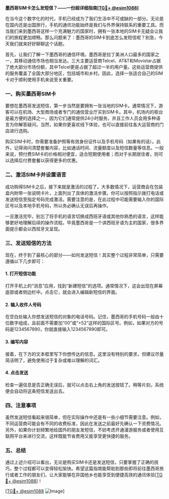 **墨西哥SIM卡怎么发短信？——一份超详细指南[[TG💪+ @esim1088](https://t.me/s/esim1088)]**

在当今这个数字化的时代，手机已经成为了我们生活中不可或缺的一部分。无论是在国内还是出国旅行，手机的通讯功能始终是我们与外界保持联系的重要工具。而当我们来到墨西哥这样一个充满魅力的国家时，拥有一张本地的SIM卡无疑会让我们的旅程更加顺畅。那么问题来了：墨西哥的SIM卡到底怎么发短信呢？别急，今天我们就来好好聊聊这个话题。

首先，让我们了解一下墨西哥的通信环境。墨西哥是拉丁美洲人口最多的国家之一，其移动通信市场也相当发达。三大主要运营商Telcel、AT&T和Movistar占据了绝大部分市场份额，其中Telcel更是占据了超过一半的用户量。这些运营商提供的服务覆盖了全国大部分地区，包括城市和乡村。因此，选择一张适合自己的SIM卡对于顺利使用手机来说至关重要。

### 一、购买墨西哥SIM卡

要想在墨西哥发送短信，第一步当然是要拥有一张当地的SIM卡。通常情况下，游客可以在机场、大型商场或者专门的通信营业厅买到SIM卡。其中，机场内的柜台是最方便的选择之一，因为它们通常提供24小时服务，并且工作人员会用多种语言为你解答疑问。当然，如果你更喜欢线下体验，也可以直接前往各大运营商的门店进行选购。

购买SIM卡时，你需要准备护照等有效身份证件以及手机号码（如果有的话）。此外，记得询问清楚套餐内容，比如通话时间、流量额度以及短信数量等信息。一般来说，预付费SIM卡的价格相对便宜，适合短期使用者；而对于长期居住者，则可以选择后付费套餐以获得更多的优惠。

### 二、激活SIM卡并设置语言

成功购得SIM卡之后，接下来就是激活的过程了。大多数情况下，运营商会在包装盒内附带一张说明卡片，上面列出了具体的激活步骤。你可以按照指示拨打电话或发送短信至指定号码完成激活。需要注意的是，在此过程中可能需要输入你的国际区号以及本地手机号码，所以务必确认无误后再操作。

一旦激活完毕，别忘了将手机的语言切换成西班牙语或其他你熟悉的语言，这样能够更好地理解后续的操作流程。毕竟墨西哥是一个讲西班牙语为主的国家，很多界面提示都会以西班牙文呈现。

### 三、发送短信的方法

现在，终于到了最核心的部分——如何发送短信！其实整个过程非常简单，只需要遵循以下几步即可：

#### 1. 打开短信功能
打开手机上的“消息”应用，找到“新建短信”的选项。通常情况下，这会出现在屏幕底部或者侧边栏中。点击它，就会进入编辑新短信的界面。

#### 2. 输入收件人号码
在空白处输入你想发送短信的对象的电话号码。记住，墨西哥的手机号码一般由十位数字组成，且前面不需要加“00”或“+52”这样的国际区号。例如，如果对方的号码是1234567890，你就直接输入1234567890即可。

#### 3. 编写内容
接着，在下方的文本框里写下你想传达的信息。这里没有特别的要求，但建议尽量简洁明了，避免使用过于复杂或难以理解的词汇。

#### 4. 点击发送
检查一遍信息是否正确无误后，就可以点击右上角的发送按钮了。稍等片刻，系统便会自动将这条短信发送出去。

### 四、注意事项

虽然发送短信看起来很简单，但在实际操作中还是有一些小细节需要注意。例如，不同运营商可能会有不同的收费标准，因此在发送之前最好先确认一下资费情况。另外，如果你计划频繁地给国外的朋友发短信，不妨考虑开通漫游服务或者使用互联网平台来进行交流，这样既能节省费用又能享受更快捷的服务。

### 五、总结

通过上述介绍可以看出，无论是购买SIM卡还是发送短信，只要掌握了正确的技巧，整个过程都可以变得轻松愉快。希望这篇指南能帮助到那些即将前往墨西哥旅行或者工作的朋友们，让大家能够在异国他乡也能享受到便捷高效的通讯体验[[TG💪+ @esim1088](https://t.me/s/esim1088)]！

[[TG💪+ @esim1088](https://t.me/s/esim1088) ![Image](https://i.postimg.cc/4NQfJmqS/Snipaste-2025-05-13-00-14-12.png)]